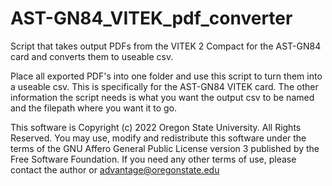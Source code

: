 # AST-GN84_VITEK_pdf_converter
Script that takes output PDFs from the VITEK 2 Compact for the AST-GN84 card and converts them to useable csv.

Place all exported PDF's into one folder and use this script to turn them into a useable csv. This is specifically for the AST-GN84 VITEK card. The other information the script needs is what you want the output csv to be named and the filepath where you want it to go.

This software is Copyright (c) 2022 Oregon State University. All Rights Reserved. You may use, modify and redistribute this software under the terms of the GNU Affero General Public License version 3 published by the Free Software Foundation. If you need any other terms of use, please contact the author or advantage@oregonstate.edu
